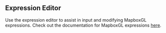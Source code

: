 ## Expression Editor

Use the expression editor to assist in input and modifying MapboxGL expressions. Check out the documentation for MapboxGL expressions [here](https://www.mapbox.com/mapbox-gl-js/style-spec/#expressions).